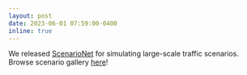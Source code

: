 ```yaml
---
layout: post
date: 2023-06-01 07:59:00-0400
inline: true
---
```


We released [ScenarioNet](https://metadriverse.github.io/scenarionet/) for simulating large-scale traffic scenarios. Browse scenario gallery [here](https://metadriverse.github.io/snetasset/snet-asset.html)!
